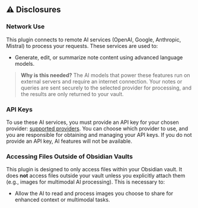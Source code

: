 
## ⚠️ Disclosures

### Network Use
This plugin connects to remote AI services (OpenAI, Google, Anthropic, Mistral) to process your requests. These services are used to:
- Generate, edit, or summarize note content using advanced language models.

> **Why is this needed?**
> The AI models that power these features run on external servers and require an internet connection. Your notes or queries are sent securely to the selected provider for processing, and the results are only returned to your vault.

### API Keys
To use these AI services, you must provide an API key for your chosen provider: [supported providers](./providers.md). You can choose which provider to use, and you are responsible for obtaining and managing your API keys. If you do not provide an API key, AI features will not be available.

### Accessing Files Outside of Obsidian Vaults
This plugin is designed to only access files within your Obsidian vault. It does **not** access files outside your vault unless you explicitly attach them (e.g., images for multimodal AI processing). This is necessary to:
- Allow the AI to read and process images you choose to share for enhanced context or multimodal tasks.
